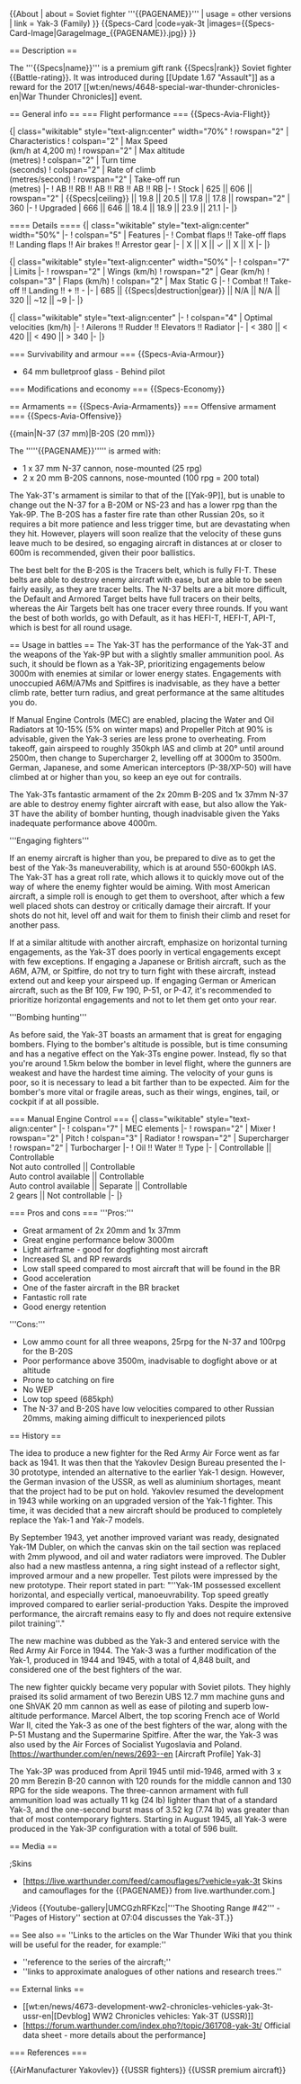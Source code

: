{{About
| about = Soviet fighter '''{{PAGENAME}}'''
| usage = other versions
| link = Yak-3 (Family)
}}
{{Specs-Card
|code=yak-3t
|images={{Specs-Card-Image|GarageImage_{{PAGENAME}}.jpg}}
}}

== Description ==
<!-- ''In the description, the first part should be about the history of and the creation and combat usage of the aircraft, as well as its key features. In the second part, tell the reader about the aircraft in the game. Insert a screenshot of the vehicle, so that if the novice player does not remember the vehicle by name, he will immediately understand what kind of vehicle the article is talking about.'' -->
The '''{{Specs|name}}''' is a premium gift rank {{Specs|rank}} Soviet fighter {{Battle-rating}}. It was introduced during [[Update 1.67 "Assault"]] as a reward for the 2017 [[wt:en/news/4648-special-war-thunder-chronicles-en|War Thunder Chronicles]] event.

== General info ==
=== Flight performance ===
{{Specs-Avia-Flight}}
<!-- ''Describe how the aircraft behaves in the air. Speed, manoeuvrability, acceleration and allowable loads - these are the most important characteristics of the vehicle.'' -->

{| class="wikitable" style="text-align:center" width="70%"
! rowspan="2" | Characteristics
! colspan="2" | Max Speed<br>(km/h at 4,200 m)
! rowspan="2" | Max altitude<br>(metres)
! colspan="2" | Turn time<br>(seconds)
! colspan="2" | Rate of climb<br>(metres/second)
! rowspan="2" | Take-off run<br>(metres)
|-
! AB !! RB !! AB !! RB !! AB !! RB
|-
! Stock
| 625 || 606 || rowspan="2" | {{Specs|ceiling}} || 19.8 || 20.5 || 17.8 || 17.8 || rowspan="2" | 360
|-
! Upgraded
| 666 || 646 || 18.4 || 18.9 || 23.9 || 21.1
|-
|}

==== Details ====
{| class="wikitable" style="text-align:center" width="50%"
|-
! colspan="5" | Features
|-
! Combat flaps !! Take-off flaps !! Landing flaps !! Air brakes !! Arrestor gear
|-
| X || X || ✓ || X || X     <!-- ✓ -->
|-
|}

{| class="wikitable" style="text-align:center" width="50%"
|-
! colspan="7" | Limits
|-
! rowspan="2" | Wings (km/h)
! rowspan="2" | Gear (km/h)
! colspan="3" | Flaps (km/h)
! colspan="2" | Max Static G
|-
! Combat !! Take-off !! Landing !! + !! -
|-
| 685 <!-- {{Specs|destruction|body}} --> || {{Specs|destruction|gear}} || N/A || N/A || 320 || ~12 || ~9
|-
|}

{| class="wikitable" style="text-align:center"
|-
! colspan="4" | Optimal velocities (km/h)
|-
! Ailerons !! Rudder !! Elevators !! Radiator
|-
| < 380 || < 420 || < 490 || > 340
|-
|}

=== Survivability and armour ===
{{Specs-Avia-Armour}}
<!-- ''Examine the survivability of the aircraft. Note how vulnerable the structure is and how secure the pilot is, whether the fuel tanks are armoured, etc. Describe the armour, if there is any, and also mention the vulnerability of other critical aircraft systems.'' -->

* 64 mm bulletproof glass - Behind pilot

=== Modifications and economy ===
{{Specs-Economy}}

== Armaments ==
{{Specs-Avia-Armaments}}
=== Offensive armament ===
{{Specs-Avia-Offensive}}
<!-- ''Describe the offensive armament of the aircraft, if any. Describe how effective the cannons and machine guns are in a battle, and also what belts or drums are better to use. If there is no offensive weaponry, delete this subsection.'' -->
{{main|N-37 (37 mm)|B-20S (20 mm)}}

The '''''{{PAGENAME}}''''' is armed with:

* 1 x 37 mm N-37 cannon, nose-mounted (25 rpg)
* 2 x 20 mm B-20S cannons, nose-mounted (100 rpg = 200 total)

The Yak-3T's armament is similar to that of the [[Yak-9P]], but is unable to change out the N-37 for a B-20M or NS-23 and has a lower rpg than the Yak-9P. The B-20S has a faster fire rate than other Russian 20s, so it requires a bit more patience and less trigger time, but are devastating when they hit. However, players will soon realize that the velocity of these guns leave much to be desired, so engaging aircraft in distances at or closer to 600m is recommended, given their poor ballistics.

The best belt for the B-20S is the Tracers belt, which is fully FI-T. These belts are able to destroy enemy aircraft with ease, but are able to be seen fairly easily, as they are tracer belts. The N-37 belts are a bit more difficult, the Default and Armored Target belts have full tracers on their belts, whereas the Air Targets belt has one tracer every three rounds. If you want the best of both worlds, go with Default, as it has HEFI-T, HEFI-T, API-T, which is best for all round usage.

== Usage in battles ==
The Yak-3T has the performance of the Yak-3T and the weapons of the Yak-9P but with a slightly smaller ammunition pool. As such, it should be flown as a Yak-3P, prioritizing engagements below 3000m with enemies at similar or lower energy states. Engagements with unoccupied A6M/A7Ms and Spitfires is inadvisable, as they have a better climb rate, better turn radius, and great performance at the same altitudes you do. 

If Manual Engine Controls (MEC) are enabled, placing the Water and Oil Radiators at 10-15% (5% on winter maps) and Propeller Pitch at 90% is advisable, given the Yak-3 series are less prone to overheating. From takeoff, gain airspeed to roughly 350kph IAS and climb at 20° until around 2500m, then change to Supercharger 2, levelling off at 3000m to 3500m. German, Japanese, and some American interceptors (P-38/XP-50) will have climbed at or higher than you, so keep an eye out for contrails.

The Yak-3Ts fantastic armament of the 2x 20mm B-20S and 1x 37mm N-37 are able to destroy enemy fighter aircraft with ease, but also allow the Yak-3T have the ability of bomber hunting, though inadvisable given the Yaks inadequate performance above 4000m.

'''Engaging fighters'''

If an enemy aircraft is higher than you, be prepared to dive as to get the best of the Yak-3s maneuverability, which is at around 550-600kph IAS. The Yak-3T has a great roll rate, which allows it to quickly move out of the way of where the enemy fighter would be aiming. With most American aircraft, a simple roll is enough to get them to overshoot, after which a few well placed shots can destroy or critically damage their aircraft. If your shots do not hit, level off and wait for them to finish their climb and reset for another pass.

If at a similar altitude with another aircraft, emphasize on horizontal turning engagements, as the Yak-3T does poorly in vertical engagements except with few exceptions. If engaging a Japanese or British aircraft, such as the A6M, A7M, or Spitfire, do not try to turn fight with these aircraft, instead extend out and keep your airspeed up. If engaging German or American aircraft, such as the Bf 109, Fw 190, P-51, or P-47, it's recommended to prioritize horizontal engagements and not to let them get onto your rear. 

'''Bombing hunting'''

As before said, the Yak-3T boasts an armament that is great for engaging bombers. Flying to the bomber's altitude is possible, but is time consuming and has a negative effect on the Yak-3Ts engine power. Instead, fly so that you're around 1.5km below the bomber in level flight, where the gunners are weakest and have the hardest time aiming. The velocity of your guns is poor, so it is necessary to lead a bit farther than to be expected. Aim for the bomber's more vital or fragile areas, such as their wings, engines, tail, or cockpit if at all possible.

=== Manual Engine Control ===
{| class="wikitable" style="text-align:center"
|-
! colspan="7" | MEC elements
|-
! rowspan="2" | Mixer
! rowspan="2" | Pitch
! colspan="3" | Radiator
! rowspan="2" | Supercharger
! rowspan="2" | Turbocharger
|-
! Oil !! Water !! Type
|-
| Controllable || Controllable<br>Not auto controlled || Controllable<br>Auto control available || Controllable<br>Auto control available || Separate || Controllable<br>2 gears || Not controllable
|-
|}

=== Pros and cons ===
'''Pros:'''

* Great armament of 2x 20mm and 1x 37mm
* Great engine performance below 3000m
* Light airframe - good for dogfighting most aircraft
* Increased SL and RP rewards
* Low stall speed compared to most aircraft that will be found in the BR
* Good acceleration
* One of the faster aircraft in the BR bracket
* Fantastic roll rate
* Good energy retention

'''Cons:'''

* Low ammo count for all three weapons, 25rpg for the N-37 and 100rpg for the B-20S
* Poor performance above 3500m, inadvisable to dogfight above or at altitude
* Prone to catching on fire
* No WEP
* Low top speed (685kph)
* The N-37 and B-20S have low velocities compared to other Russian 20mms, making aiming difficult to inexperienced pilots

== History ==
<!-- ''Describe the history of the creation and combat usage of the aircraft in more detail than in the introduction. If the historical reference turns out to be too long, take it to a separate article, taking a link to the article about the vehicle and adding a block "/History" (example: <nowiki>https://wiki.warthunder.com/(Vehicle-name)/History</nowiki>) and add a link to it here using the <code>main</code> template. Be sure to reference text and sources by using <code><nowiki><ref></ref></nowiki></code>, as well as adding them at the end of the article with <code><nowiki><references /></nowiki></code>. This section may also include the vehicle's dev blog entry (if applicable) and the in-game encyclopedia description (under <code><nowiki>=== In-game description ===</nowiki></code>, also if applicable).'' -->

The idea to produce a new fighter for the Red Army Air Force went as far back as 1941. It was then that the Yakovlev Design Bureau presented the I-30 prototype, intended an alternative to the earlier Yak-1 design. However, the German invasion of the USSR, as well as aluminium shortages, meant that the project had to be put on hold. Yakovlev resumed the development in 1943 while working on an upgraded version of the Yak-1 fighter. This time, it was decided that a new aircraft should be produced to completely replace the Yak-1 and Yak-7 models.

By September 1943, yet another improved variant was ready, designated Yak-1M Dubler, on which the canvas skin on the tail section was replaced with 2mm plywood, and oil and water radiators were improved. The Dubler also had a new mastless antenna, a ring sight instead of a reflector sight, improved armour and a new propeller. Test pilots were impressed by the new prototype. Their report stated in part: "''Yak-1M possessed excellent horizontal, and especially vertical, manoeuvrability. Top speed greatly improved compared to earlier serial-production Yaks. Despite the improved performance, the aircraft remains easy to fly and does not require extensive pilot training''."

The new machine was dubbed as the Yak-3 and entered service with the Red Army Air Force in 1944. The Yak-3 was a further modification of the Yak-1, produced in 1944 and 1945, with a total of 4,848 built, and considered one of the best fighters of the war.

The new fighter quickly became very popular with Soviet pilots. They highly praised its solid armament of two Berezin UBS 12.7 mm machine guns and one ShVAK 20 mm cannon as well as ease of piloting and superb low-altitude performance. Marcel Albert, the top scoring French ace of World War II, cited the Yak-3 as one of the best fighters of the war, along with the P-51 Mustang and the Supermarine Spitfire. After the war, the Yak-3 was also used by the Air Forces of Socialist Yugoslavia and Poland.<ref name="forum">[https://warthunder.com/en/news/2693--en <nowiki>[Aircraft Profile] Yak-3</nowiki>]</ref>

The Yak-3P was produced from April 1945 until mid-1946, armed with 3 x 20 mm Berezin B-20 cannon with 120 rounds for the middle cannon and 130 RPG for the side weapons. The three-cannon armament with full ammunition load was actually 11 kg (24 lb) lighter than that of a standard Yak-3, and the one-second burst mass of 3.52 kg (7.74 lb) was greater than that of most contemporary fighters. Starting in August 1945, all Yak-3 were produced in the Yak-3P configuration with a total of 596 built.

== Media ==
<!-- ''Excellent additions to the article would be video guides, screenshots from the game, and photos.'' -->

;Skins

* [https://live.warthunder.com/feed/camouflages/?vehicle=yak-3t Skins and camouflages for the {{PAGENAME}} from live.warthunder.com.]

;Videos
{{Youtube-gallery|UMCGzhRFKzc|'''The Shooting Range #42''' - ''Pages of History'' section at 07:04 discusses the Yak-3T.}}

== See also ==
''Links to the articles on the War Thunder Wiki that you think will be useful for the reader, for example:''

* ''reference to the series of the aircraft;''
* ''links to approximate analogues of other nations and research trees.''

== External links ==
<!-- ''Paste links to sources and external resources, such as:''
* ''topic on the official game forum;''
* ''other literature.'' -->

* [[wt:en/news/4673-development-ww2-chronicles-vehicles-yak-3t-ussr-en|[Devblog] WW2 Chronicles vehicles: Yak-3T (USSR)]]
* [https://forum.warthunder.com/index.php?/topic/361708-yak-3t/ Official data sheet - more details about the performance]

=== References ===
<references />

{{AirManufacturer Yakovlev}}
{{USSR fighters}}
{{USSR premium aircraft}}